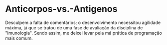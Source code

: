 # Anticorpos-vs.-Antigenos
Desculpem a falta de comentários; o desenvolvimento necessitou agilidade máxima, já que se tratou de uma fase de avaliação da disciplina de "Imunologia". Sendo assim, me deixei levar pela má prática de programação mais comum.
